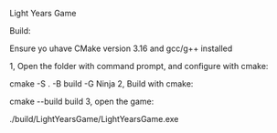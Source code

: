 Light Years Game

Build:

Ensure yo uhave CMake version 3.16 and gcc/g++ installed

1, Open the folder with command prompt, and configure with cmake:

cmake -S . -B build -G Ninja
2, Build with cmake:

cmake --build build
3, open the game:

./build/LightYearsGame/LightYearsGame.exe
